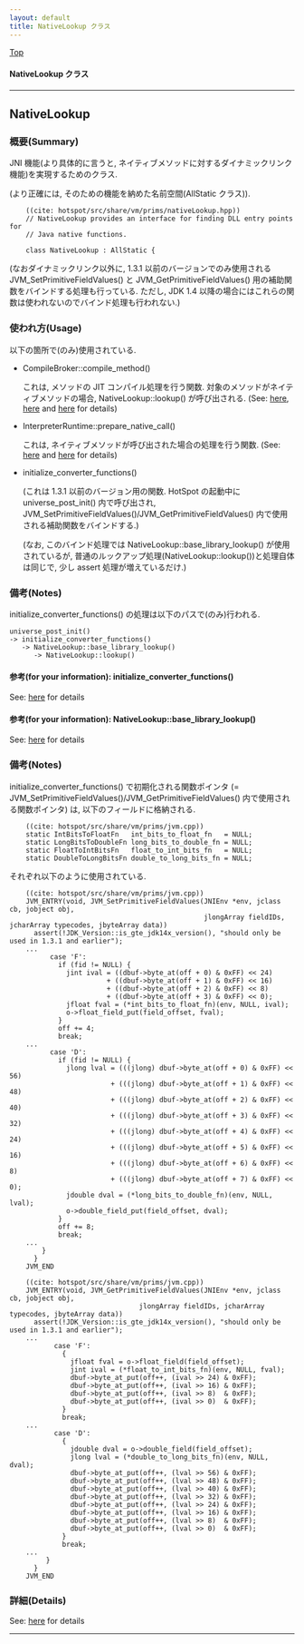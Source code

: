 ```yaml
---
layout: default
title: NativeLookup クラス 
---
```

[Top](../index.html)

#### NativeLookup クラス 



---
## <a name="nonSM9tSBB" id="nonSM9tSBB">NativeLookup</a>

### 概要(Summary)
JNI 機能(より具体的に言うと, ネイティブメソッドに対するダイナミックリンク機能)を実現するためのクラス.

(より正確には, そのための機能を納めた名前空間(AllStatic クラス)).


```
    ((cite: hotspot/src/share/vm/prims/nativeLookup.hpp))
    // NativeLookup provides an interface for finding DLL entry points for
    // Java native functions.
    
    class NativeLookup : AllStatic {
```

(なおダイナミックリンク以外に,
 1.3.1 以前のバージョンでのみ使用される JVM_SetPrimitiveFieldValues() と JVM_GetPrimitiveFieldValues()
 用の補助関数をバインドする処理も行っている.
 ただし, JDK 1.4 以降の場合にはこれらの関数は使われないのでバインド処理も行われない.)

### 使われ方(Usage)
以下の箇所で(のみ)使用されている.

* CompileBroker::compile_method()

  これは, メソッドの JIT コンパイル処理を行う関数.
  対象のメソッドがネイティブメソッドの場合, NativeLookup::lookup() が呼び出される.
  (See: [here](no3718SNC.html), [here](no293548G.html) and [here](no3059err.html) for details)

* InterpreterRuntime::prepare_native_call()

  これは, ネイティブメソッドが呼び出された場合の処理を行う関数. (See: [here](no3059asZ.html) and [here](no3059err.html) for details)

* initialize_converter_functions()

  (これは 1.3.1 以前のバージョン用の関数.
   HotSpot の起動中に universe_post_init() 内で呼び出され,
   JVM_SetPrimitiveFieldValues()/JVM_GetPrimitiveFieldValues() 内で使用される補助関数をバインドする.)

  (なお, このバインド処理では NativeLookup::base_library_lookup() が使用されているが,
   普通のルックアップ処理(NativeLookup::lookup())と処理自体は同じで, 少し assert 処理が増えているだけ.)

### 備考(Notes)
initialize_converter_functions() の処理は以下のパスで(のみ)行われる.

```
universe_post_init()
-> initialize_converter_functions()
   -> NativeLookup::base_library_lookup()
      -> NativeLookup::lookup()
```

#### 参考(for your information): initialize_converter_functions()
See: [here](no17119For.html) for details
#### 参考(for your information): NativeLookup::base_library_lookup()
See: [here](no17119WSe.html) for details

### 備考(Notes)
initialize_converter_functions() で初期化される関数ポインタ
(= JVM_SetPrimitiveFieldValues()/JVM_GetPrimitiveFieldValues() 内で使用される関数ポインタ) は, 
以下のフィールドに格納される.


```
    ((cite: hotspot/src/share/vm/prims/jvm.cpp))
    static IntBitsToFloatFn   int_bits_to_float_fn   = NULL;
    static LongBitsToDoubleFn long_bits_to_double_fn = NULL;
    static FloatToIntBitsFn   float_to_int_bits_fn   = NULL;
    static DoubleToLongBitsFn double_to_long_bits_fn = NULL;
```

それぞれ以下のように使用されている.


```
    ((cite: hotspot/src/share/vm/prims/jvm.cpp))
    JVM_ENTRY(void, JVM_SetPrimitiveFieldValues(JNIEnv *env, jclass cb, jobject obj,
                                                jlongArray fieldIDs, jcharArray typecodes, jbyteArray data))
      assert(!JDK_Version::is_gte_jdk14x_version(), "should only be used in 1.3.1 and earlier");
    ...
          case 'F':
            if (fid != NULL) {
              jint ival = ((dbuf->byte_at(off + 0) & 0xFF) << 24)
                        + ((dbuf->byte_at(off + 1) & 0xFF) << 16)
                        + ((dbuf->byte_at(off + 2) & 0xFF) << 8)
                        + ((dbuf->byte_at(off + 3) & 0xFF) << 0);
              jfloat fval = (*int_bits_to_float_fn)(env, NULL, ival);
              o->float_field_put(field_offset, fval);
            }
            off += 4;
            break;
    ...
          case 'D':
            if (fid != NULL) {
              jlong lval = (((jlong) dbuf->byte_at(off + 0) & 0xFF) << 56)
                         + (((jlong) dbuf->byte_at(off + 1) & 0xFF) << 48)
                         + (((jlong) dbuf->byte_at(off + 2) & 0xFF) << 40)
                         + (((jlong) dbuf->byte_at(off + 3) & 0xFF) << 32)
                         + (((jlong) dbuf->byte_at(off + 4) & 0xFF) << 24)
                         + (((jlong) dbuf->byte_at(off + 5) & 0xFF) << 16)
                         + (((jlong) dbuf->byte_at(off + 6) & 0xFF) << 8)
                         + (((jlong) dbuf->byte_at(off + 7) & 0xFF) << 0);
              jdouble dval = (*long_bits_to_double_fn)(env, NULL, lval);
              o->double_field_put(field_offset, dval);
            }
            off += 8;
            break;
    ...
        }
      }
    JVM_END
```


```
    ((cite: hotspot/src/share/vm/prims/jvm.cpp))
    JVM_ENTRY(void, JVM_GetPrimitiveFieldValues(JNIEnv *env, jclass cb, jobject obj,
                                jlongArray fieldIDs, jcharArray typecodes, jbyteArray data))
      assert(!JDK_Version::is_gte_jdk14x_version(), "should only be used in 1.3.1 and earlier");
    ...
           case 'F':
             {
               jfloat fval = o->float_field(field_offset);
               jint ival = (*float_to_int_bits_fn)(env, NULL, fval);
               dbuf->byte_at_put(off++, (ival >> 24) & 0xFF);
               dbuf->byte_at_put(off++, (ival >> 16) & 0xFF);
               dbuf->byte_at_put(off++, (ival >> 8)  & 0xFF);
               dbuf->byte_at_put(off++, (ival >> 0)  & 0xFF);
             }
             break;
    ...
           case 'D':
             {
               jdouble dval = o->double_field(field_offset);
               jlong lval = (*double_to_long_bits_fn)(env, NULL, dval);
               dbuf->byte_at_put(off++, (lval >> 56) & 0xFF);
               dbuf->byte_at_put(off++, (lval >> 48) & 0xFF);
               dbuf->byte_at_put(off++, (lval >> 40) & 0xFF);
               dbuf->byte_at_put(off++, (lval >> 32) & 0xFF);
               dbuf->byte_at_put(off++, (lval >> 24) & 0xFF);
               dbuf->byte_at_put(off++, (lval >> 16) & 0xFF);
               dbuf->byte_at_put(off++, (lval >> 8)  & 0xFF);
               dbuf->byte_at_put(off++, (lval >> 0)  & 0xFF);
             }
             break;
    ...
         }
      }
    JVM_END
```




### 詳細(Details)
See: [here](../doxygen/classNativeLookup.html) for details

---
